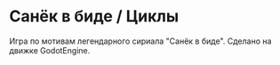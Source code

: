 # Санёк в биде / Циклы

Игра по мотивам легендарного сириала "Санёк в биде". Сделано на движке GodotEngine.
